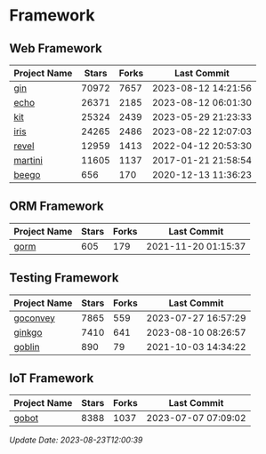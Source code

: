 # Framework

## Web Framework
| Project Name | Stars | Forks | Last Commit |
| ------------ | ----- | ----- | ----------- |
| [gin](https://github.com/gin-gonic/gin) | 70972 | 7657 | 2023-08-12 14:21:56 |
| [echo](https://github.com/labstack/echo) | 26371 | 2185 | 2023-08-12 06:01:30 |
| [kit](https://github.com/go-kit/kit) | 25324 | 2439 | 2023-05-29 21:23:33 |
| [iris](https://github.com/kataras/iris) | 24265 | 2486 | 2023-08-22 12:07:03 |
| [revel](https://github.com/revel/revel) | 12959 | 1413 | 2022-04-12 20:53:30 |
| [martini](https://github.com/go-martini/martini) | 11605 | 1137 | 2017-01-21 21:58:54 |
| [beego](https://github.com/astaxie/beego) | 656 | 170 | 2020-12-13 11:36:23 |

## ORM Framework
| Project Name | Stars | Forks | Last Commit |
| ------------ | ----- | ----- | ----------- |
| [gorm](https://github.com/jinzhu/gorm) | 605 | 179 | 2021-11-20 01:15:37 |

## Testing Framework
| Project Name | Stars | Forks | Last Commit |
| ------------ | ----- | ----- | ----------- |
| [goconvey](https://github.com/smartystreets/goconvey) | 7865 | 559 | 2023-07-27 16:57:29 |
| [ginkgo](https://github.com/onsi/ginkgo) | 7410 | 641 | 2023-08-10 08:26:57 |
| [goblin](https://github.com/franela/goblin) | 890 | 79 | 2021-10-03 14:34:22 |

## IoT Framework
| Project Name | Stars | Forks | Last Commit |
| ------------ | ----- | ----- | ----------- |
| [gobot](https://github.com/hybridgroup/gobot) | 8388 | 1037 | 2023-07-07 07:09:02 |

*Update Date: 2023-08-23T12:00:39*